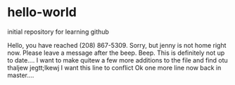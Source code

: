 # hello-world
initial repository for learning github

Hello, you have reached (208) 867-5309.  Sorry, but jenny is not home right now.  Please leave a message after the beep.
Beep.
This is definitely not up to date....
I want to make quitew a few more additions to the file and find otu thaljew jegtt;lkewj
I want this line to conflict
Ok one more line now back in master....
